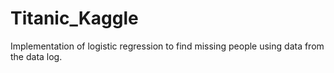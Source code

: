 # Titanic_Kaggle

Implementation of logistic regression to find missing people using data from the data log. 